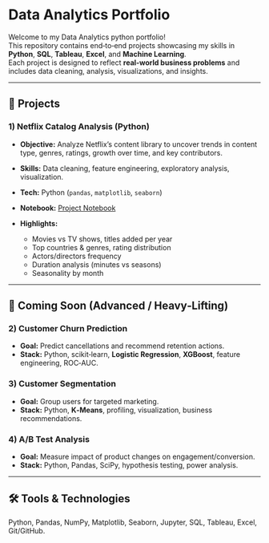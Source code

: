 # Data Analytics Portfolio

Welcome to my Data Analytics python portfolio!  
This repository contains end‑to‑end projects showcasing my skills in **Python**, **SQL**, **Tableau**, **Excel**, and **Machine Learning**.  
Each project is designed to reflect **real‑world business problems** and includes data cleaning, analysis, visualizations, and insights.

---

## 📂 Projects

### 1) Netflix Catalog Analysis (Python)
- **Objective:** Analyze Netflix’s content library to uncover trends in content type, genres, ratings, growth over time, and key contributors.
- **Skills:** Data cleaning, feature engineering, exploratory analysis, visualization.
- **Tech:** Python (`pandas`, `matplotlib`, `seaborn`)
- **Notebook:** [Project Notebook](01-netflix_analysis_project/netflix_analysis.ipynb)

- **Highlights:**
  - Movies vs TV shows, titles added per year
  - Top countries & genres, rating distribution
  - Actors/directors frequency
  - Duration analysis (minutes vs seasons)
  - Seasonality by month

---

## 🚀 Coming Soon (Advanced / Heavy‑Lifting)

### 2) Customer Churn Prediction
- **Goal:** Predict cancellations and recommend retention actions.
- **Stack:** Python, scikit‑learn, **Logistic Regression**, **XGBoost**, feature engineering, ROC‑AUC.

### 3) Customer Segmentation
- **Goal:** Group users for targeted marketing.
- **Stack:** Python, **K‑Means**, profiling, visualization, business recommendations.

### 4) A/B Test Analysis
- **Goal:** Measure impact of product changes on engagement/conversion.
- **Stack:** Python, Pandas, SciPy, hypothesis testing, power analysis.

---

## 🛠 Tools & Technologies
Python, Pandas, NumPy, Matplotlib, Seaborn, Jupyter, SQL, Tableau, Excel, Git/GitHub.
